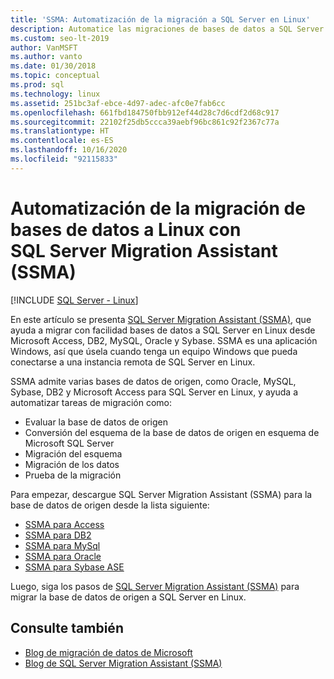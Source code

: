 ```yaml
---
title: 'SSMA: Automatización de la migración a SQL Server en Linux'
description: Automatice las migraciones de bases de datos a SQL Server en Linux mediante SQL Server Migration Assistant (SSMA) para Microsoft Access, DB2, MySQL, Oracle y Sybase.
ms.custom: seo-lt-2019
author: VanMSFT
ms.author: vanto
ms.date: 01/30/2018
ms.topic: conceptual
ms.prod: sql
ms.technology: linux
ms.assetid: 251bc3af-ebce-4d97-adec-afc0e7fab6cc
ms.openlocfilehash: 661fbd184750fbb912ef44d28c7d6cdf2d68c917
ms.sourcegitcommit: 22102f25db5ccca39aebf96bc861c92f2367c77a
ms.translationtype: HT
ms.contentlocale: es-ES
ms.lasthandoff: 10/16/2020
ms.locfileid: "92115833"
---
```

# <a name="automate-database-migration-to-linux-with-the-sql-server-migration-assistant-ssma"></a>Automatización de la migración de bases de datos a Linux con SQL Server Migration Assistant (SSMA)

[!INCLUDE [SQL Server - Linux](../includes/applies-to-version/sql-linux.md)]

En este artículo se presenta [SQL Server Migration Assistant (SSMA)](../ssma/sql-server-migration-assistant.md), que ayuda a migrar con facilidad bases de datos a SQL Server en Linux desde Microsoft Access, DB2, MySQL, Oracle y Sybase. SSMA es una aplicación Windows, así que úsela cuando tenga un equipo Windows que pueda conectarse a una instancia remota de SQL Server en Linux. 

SSMA admite varias bases de datos de origen, como Oracle, MySQL, Sybase, DB2 y Microsoft Access para SQL Server en Linux, y ayuda a automatizar tareas de migración como:

- Evaluar la base de datos de origen
- Conversión del esquema de la base de datos de origen en esquema de Microsoft SQL Server
- Migración del esquema
- Migración de los datos
- Prueba de la migración

Para empezar, descargue SQL Server Migration Assistant (SSMA) para la base de datos de origen desde la lista siguiente:
- [SSMA para Access](https://aka.ms/ssmaforaccess)
- [SSMA para DB2](https://aka.ms/ssmafordb2)
- [SSMA para MySql](https://aka.ms/ssmaformysql) 
- [SSMA para Oracle](https://aka.ms/ssmafororacle)
- [SSMA para Sybase ASE](https://aka.ms/ssmaforsybase) 

Luego, siga los pasos de [SQL Server Migration Assistant (SSMA)](../ssma/sql-server-migration-assistant.md) para migrar la base de datos de origen a SQL Server en Linux.

## <a name="see-also"></a>Consulte también
- [Blog de migración de datos de Microsoft](https://blogs.msdn.microsoft.com/datamigration)
- [Blog de SQL Server Migration Assistant (SSMA)](/archive/blogs/ssma/)